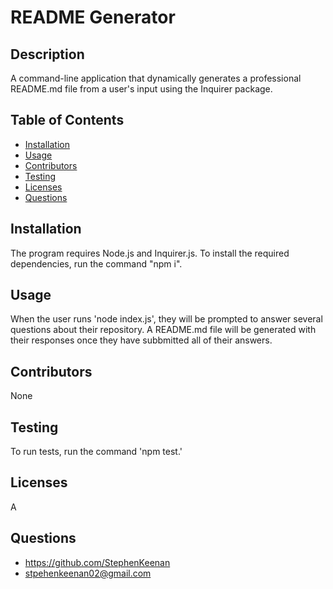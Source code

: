 # README Generator

  ## Description
  A command-line application that dynamically generates a professional README.md file from a user's input using the Inquirer package.

  ## Table of Contents
  * [Installation](#Installation)
  * [Usage](#Usage)
  * [Contributors](#Contribution)
  * [Testing](#Testing)
  * [Licenses](#Licenses)
  * [Questions](#)

  ## Installation
  The program requires Node.js and Inquirer.js. To install the required dependencies, run the command "npm i".

  ## Usage
  When the user runs 'node index.js', they will be prompted to answer several questions about their repository. A README.md file will be generated with their responses once they have subbmitted all of their answers.

  ## Contributors
  None

  ## Testing
  To run tests, run the command 'npm test.'

  ## Licenses
  A

  ## Questions
  * <https://github.com/StephenKeenan>
  * <stpehenkeenan02@gmail.com>